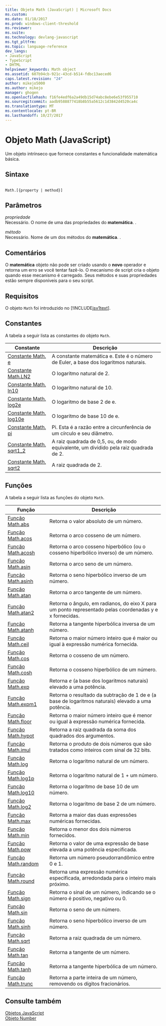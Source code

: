 ```yaml
---
title: Objeto Math (JavaScript) | Microsoft Docs
ms.custom: 
ms.date: 01/18/2017
ms.prod: windows-client-threshold
ms.reviewer: 
ms.suite: 
ms.technology: devlang-javascript
ms.tgt_pltfrm: 
ms.topic: language-reference
dev_langs:
- JavaScript
- TypeScript
- DHTML
helpviewer_keywords: Math object
ms.assetid: 607b94cb-921c-43cd-b514-fdbc13aeced6
caps.latest.revision: "24"
author: mikejo5000
ms.author: mikejo
manager: ghogen
ms.openlocfilehash: f16fe4edf6a2a49db15d74abc8ebe6e53f955710
ms.sourcegitcommit: aadb9588877418b8b55a5612c1d3842d4520ca4c
ms.translationtype: MT
ms.contentlocale: pt-BR
ms.lasthandoff: 10/27/2017
---
```

# <a name="math-object-javascript"></a>Objeto Math (JavaScript)
Um objeto intrínseco que fornece constantes e funcionalidade matemática básica.  
  
## <a name="syntax"></a>Sintaxe  
  
```  
  
Math.[{property | method}]  
```  
  
## <a name="parameters"></a>Parâmetros  
 *propriedade*  
 Necessário. O nome de uma das propriedades do **matemática**. .  
  
 *método*  
 Necessário. Nome de um dos métodos do **matemática**. .  
  
## <a name="remarks"></a>Comentários  
 O **matemática** objeto não pode ser criado usando o **novo** operador e retorna um erro se você tentar fazê-lo. O mecanismo de script cria o objeto quando esse mecanismo é carregado. Seus métodos e suas propriedades estão sempre disponíveis para o seu script.  
  
## <a name="requirements"></a>Requisitos  
 O objeto `Math` foi introduzido no [!INCLUDE[jsv1text](../../javascript/reference/includes/jsv1text-md.md)].  
  
<a name="js56jsobjmathprop"></a>   
## <a name="constants"></a>Constantes  
 A tabela a seguir lista as constantes do objeto `Math`.  
  
|Constante|Descrição|  
|--------------|-----------------|  
|[Constante Math. e](../../javascript/reference/math-constants-javascript.md)|A constante matemática e. Este é o número de Euler, a base dos logaritmos naturais.|  
|[Constante Math.LN2](../../javascript/reference/math-constants-javascript.md)|O logaritmo natural de 2.|  
|[Constante Math. ln10](../../javascript/reference/math-constants-javascript.md)|O logaritmo natural de 10.|  
|[Constante Math. log2e](../../javascript/reference/math-constants-javascript.md)|O logaritmo de base 2 de e.|  
|[Constante Math. log10e](../../javascript/reference/math-constants-javascript.md)|O logaritmo de base 10 de e.|  
|[Constante Math. pi](../../javascript/reference/math-constants-javascript.md)|Pi. Esta é a razão entre a circunferência de um círculo e seu diâmetro.|  
|[Constante Math. sqrt1_2](../../javascript/reference/math-constants-javascript.md)|A raiz quadrada de 0,5, ou, de modo equivalente, um dividido pela raiz quadrada de 2.|  
|[Constante Math. sqrt2](../../javascript/reference/math-constants-javascript.md)|A raiz quadrada de 2.|  
  
<a name="js56jsobjmathmeth"></a>   
## <a name="functions"></a>Funções  
 A tabela a seguir lista as funções do objeto `Math`.  
  
|Função|Descrição|  
|--------------|-----------------|  
|[Função Math.abs](../../javascript/reference/math-abs-function-javascript.md)|Retorna o valor absoluto de um número.|  
|[Função Math.acos](../../javascript/reference/math-acos-function-javascript.md)|Retorna o arco cosseno de um número.|  
|[Função Math.acosh](../../javascript/reference/math-acosh-function-javascript.md)|Retorna o arco cosseno hiperbólico (ou o cosseno hiperbólico inverso) de um número.|  
|[Função Math.asin](../../javascript/reference/math-asin-function-javascript.md)|Retorna o arco seno de um número.|  
|[Função Math.asinh](../../javascript/reference/math-asinh-function-javascript.md)|Retorna o seno hiperbólico inverso de um número.|  
|[Função Math.atan](../../javascript/reference/math-atan-function-javascript.md)|Retorna o arco tangente de um número.|  
|[Função Math.atan2](../../javascript/reference/math-atan2-function-javascript.md)|Retorna o ângulo, em radianos, do eixo X para um ponto representado pelas coordenadas y e x fornecidas.|  
|[Função Math.atanh](../../javascript/reference/math-atanh-function-javascript.md)|Retorna a tangente hiperbólica inversa de um número.|  
|[Função Math.ceil](../../javascript/reference/math-ceil-function-javascript.md)|Retorna o maior número inteiro que é maior ou igual à expressão numérica fornecida.|  
|[Função Math.cos](../../javascript/reference/math-cos-function-javascript.md)|Retorna o cosseno de um número.|  
|[Função Math.cosh](../../javascript/reference/math-cosh-function-javascript.md)|Retorna o cosseno hiperbólico de um número.|  
|[Função Math.exp](../../javascript/reference/math-exp-function-javascript.md)|Retorna *e* (a base dos logaritmos naturais) elevado a uma potência.|  
|[Função Math.expm1](../../javascript/reference/math-expm1-function-javascript.md)|Retorna o resultado da subtração de 1 de e (a base de logaritmos naturais) elevado a uma potência.|  
|[Função Math.floor](../../javascript/reference/math-floor-function-javascript.md)|Retorna o maior número inteiro que é menor ou igual à expressão numérica fornecida.|  
|[Função Math.hypot](../../javascript/reference/math-hypot-function-javascript.md)|Retorna a raiz quadrada da soma dos quadrados dos argumentos.|  
|[Função Math.imul](../../javascript/reference/math-imul-function-javascript.md)|Retorna o produto de dois números que são tratados como inteiros com sinal de 32 bits.|  
|[Função Math.log](../../javascript/reference/math-log-function-javascript.md)|Retorna o logaritmo natural de um número.|  
|[Função Math.log1p](../../javascript/reference/math-log1p-function-javascript.md)|Retorna o logaritmo natural de 1 + um número.|  
|[Função Math.log10](../../javascript/reference/math-log10-function-javascript.md)|Retorna o logaritmo de base 10 de um número.|  
|[Função Math.log2](../../javascript/reference/math-log2-function-javascript.md)|Retorna o logaritmo de base 2 de um número.|  
|[Função Math.max](../../javascript/reference/math-max-function-javascript.md)|Retorna a maior das duas expressões numéricas fornecidas.|  
|[Função Math.min](../../javascript/reference/math-min-function-javascript.md)|Retorna o menor dos dois números fornecidos.|  
|[Função Math.pow](../../javascript/reference/math-pow-function-javascript.md)|Retorna o valor de uma expressão de base elevada a uma potência especificada.|  
|[Função Math.random](../../javascript/reference/math-random-function-javascript.md)|Retorna um número pseudorrandômico entre 0 e 1.|  
|[Função Math.round](../../javascript/reference/math-round-function-javascript.md)|Retorna uma expressão numérica especificada, arredondada para o inteiro mais próximo.|  
|[Função Math.sign](../../javascript/reference/math-sign-function-javascript.md)|Retorna o sinal de um número, indicando se o número é positivo, negativo ou 0.|  
|[Função Math.sin](../../javascript/reference/math-sin-function-javascript.md)|Retorna o seno de um número.|  
|[Função Math.sinh](../../javascript/reference/math-sinh-function-javascript.md)|Retorna o seno hiperbólico inverso de um número.|  
|[Função Math.sqrt](../../javascript/reference/math-sqrt-function-javascript.md)|Retorna a raiz quadrada de um número.|  
|[Função Math.tan](../../javascript/reference/math-tan-function-javascript.md)|Retorna a tangente de um número.|  
|[Função Math.tanh](../../javascript/reference/math-tanh-function-javascript.md)|Retorna a tangente hiperbólica de um número.|  
|[Função Math.trunc](../../javascript/reference/math-trunc-function-javascript.md)|Retorna a parte inteira de um número, removendo os dígitos fracionários.|  
  
## <a name="see-also"></a>Consulte também  
 [Objetos JavaScript](../../javascript/reference/javascript-objects.md)   
 [Objeto Number](../../javascript/reference/number-object-javascript.md)